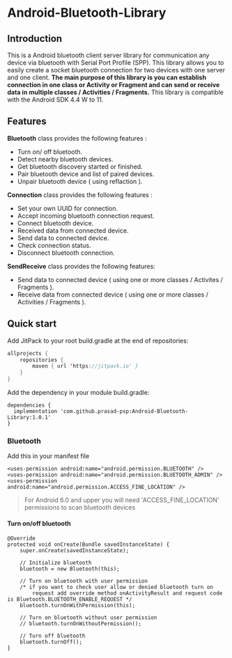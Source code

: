 # Android-Bluetooth-Library
## Introduction
This is a Android bluetooth client server library for communication any device via bluetooth with Serial Port Profile (SPP). This library allows you to easily create a socket bluetooth connection for two devices with one server and one client. **The main purpose of this library is you can establish connection in one class or Activity or Fragment and can send or receive data in multiple classes / Activities / Fragments.** This library is compatible with the Android SDK 4.4 W to 11.


## Features
**Bluetooth** class provides the following features :
- Turn on/ off bluetooth.
- Detect nearby bluetooth devices. 
- Get bluetooth discovery started or finished.
- Pair bluetooth device and list of paired devices.
- Unpair bluetooth device ( using reflaction ).

**Connection** class provides the following features :
- Set your own UUID for connection.
- Accept incoming bluetooth connection request.
- Connect bluetooth device.
- Received data from connected device.
- Send data to connected device.
- Check connection status.
- Disconnect bluetooth connection.

**SendReceive** class provides the following features:
- Send data to connected device ( using one or more classes / Activites / Fragments ).
- Receive data from connected device ( using one or more classes / Activities / Fragments ).


## Quick start
Add JitPack to your root build.gradle at the end of repositories:
```java
allprojects {
    repositories {
        maven { url 'https://jitpack.io' }
    }
}
```

Add the dependency in your module build.gradle:
```android
dependencies {
  implementation 'com.github.prasad-psp:Android-Bluetooth-Library:1.0.1'
}
```

### Bluetooth
Add this in your manifest file
```android
<uses-permission android:name="android.permission.BLUETOOTH" />
<uses-permission android:name="android.permission.BLUETOOTH_ADMIN" />
<uses-permission android:name="android.permission.ACCESS_FINE_LOCATION" />
```

> For Android 6.0 and upper you will need  'ACCESS_FINE_LOCATION' permissions to scan bluetooth devices
#### Turn on/off bluetooth
```Android
@Override
protected void onCreate(Bundle savedInstanceState) {
	super.onCreate(savedInstanceState);

 	// Initialize bluetooth 
	bluetooth = new Bluetooth(this);
	
	// Turn on bluetooth with user permission 
	/* if you want to check user allow or denied bluetooth turn on 	
       	request add override method onActivityResult and request code is Bluetooth.BLUETOOTH_ENABLE_REQUEST */
	bluetooth.turnOnWithPermission(this);

	// Turn on bluetooth without user permission
	// bluetooth.turnOnWithoutPermission();

	// Turn off bluetooth
	bluetooth.turnOff();
}
```

